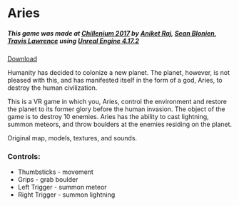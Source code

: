# Aries

##### This game was made at [Chillenium 2017](https://itch.io/jam/chillennium17) by [Aniket Raj](http://www.aniketraj.photography/about.html), [Sean Blonien](https://github.com/sblonien), [Travis Lawrence](https://www.facebook.com/travis.lawrence.7399) using [Unreal Engine 4.17.2](https://www.unrealengine.com/en-US/what-is-unreal-engine-4)

[Download](https://github.com/sblonien/Aries/releases/latest)


Humanity has decided to colonize a new planet. The planet, however, is not pleased with this, and has manifested itself in the form of a god, Aries, to destroy the human civilization.

This is a VR game in which you, Aries, control the environment and restore the planet to its former glory before the human invasion. The object of the game is to destroy 10 enemies. Aries has the ability to cast lightning, summon meteors, and throw boulders at the enemies residing on the planet. 

Original map, models, textures, and sounds.

### Controls: 
* Thumbsticks - movement
* Grips - grab boulder
* Left Trigger - summon meteor
* Right Trigger - summon lightning